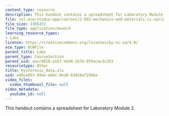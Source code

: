 ```yaml
---
content_type: resource
description: This handout contains a spreadsheet for Laboratory Module 2.
file: /ol-ocw-studio-app/courses/2-002-mechanics-and-materials-ii-spring-2004/a49ce95399aee64c9ea063818af29dba_hysteresis_data.xls
file_size: 1385472
file_type: application/msword
learning_resource_types:
- Labs
license: https://creativecommons.org/licenses/by-nc-sa/4.0/
ocw_type: OCWFile
parent_title: Labs
parent_type: CourseSection
parent_uid: aacc981b-a167-de94-2676-9f9acac3c353
resourcetype: Other
title: hysteresis_data.xls
uid: a49ce953-99ae-e64c-9ea0-63818af29dba
video_files:
  video_thumbnail_file: null
video_metadata:
  youtube_id: null
---
```

This handout contains a spreadsheet for Laboratory Module 2.